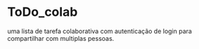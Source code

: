 # ToDo_colab
uma lista de tarefa colaborativa com autenticação de login para compartilhar com multiplas pessoas.
